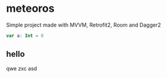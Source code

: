 # meteoros
Simple project made with MVVM, Retrofit2, Room and Dagger2

```kotlin
var a: Int = 0
```
## hello
qwe
zxc
asd

